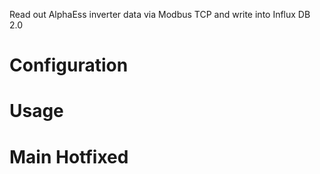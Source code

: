 Read out AlphaEss inverter data via Modbus TCP and write into Influx DB 2.0

# Configuration  
# Usage
# Main Hotfixed
